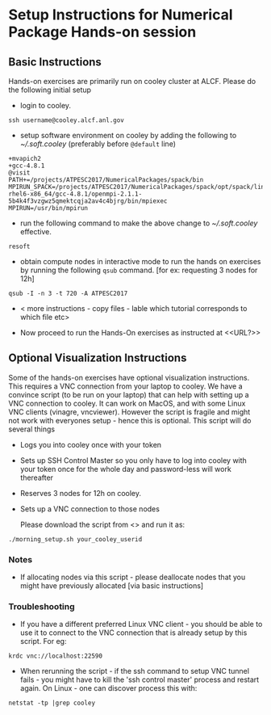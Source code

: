 
# Setup Instructions for Numerical Package Hands-on session

## Basic Instructions

Hands-on exercises are primarily run on cooley cluster at ALCF. Please do the following initial setup

 - login to cooley.
```
ssh username@cooley.alcf.anl.gov
```
 - setup software environment on cooley by adding the following to  _~/.soft.cooley_ (preferably before `@default` line)
```
+mvapich2
+gcc-4.8.1
@visit
PATH+=/projects/ATPESC2017/NumericalPackages/spack/bin
MPIRUN_SPACK=/projects/ATPESC2017/NumericalPackages/spack/opt/spack/linux-rhel6-x86_64/gcc-4.8.1/openmpi-2.1.1-5b4k4f3vzgwz5qmektcqja2av4c4bjrg/bin/mpiexec
MPIRUN=/usr/bin/mpirun
```
  - run the following command to make the above change to _~/.soft.cooley_ effective.
```
resoft
```
  - obtain compute nodes in interactive mode to run the hands on exercises by running the following `qsub` command. [for ex: requesting 3 nodes for 12h]
```
qsub -I -n 3 -t 720 -A ATPESC2017
```
   - < more instructions - copy files - lable which tutorial corresponds to which file etc>     

   - Now proceed to run the Hands-On exercises as instructed at <<URL?>>


## Optional Visualization Instructions

Some of the hands-on exercises have optional visualization instructions. This requires a VNC connection from your laptop to cooley. We have a convince script (to be run on your laptop) that can help with setting up a VNC connection to cooley. It can work on MacOS, and with some Linux VNC clients (vinagre, vncviewer). However the script is fragile and might not work with everyones setup - hence this is optional. This script will do several things

 - Logs you into cooley once with your token
 - Sets up SSH Control Master so you only have to log into cooley with your token once for the whole day and password-less will work thereafter
 - Reserves 3 nodes for 12h on cooley.
 - Sets up a VNC connection to those nodes

   Please download the script from <<URL>> and run it as:
```
./morning_setup.sh your_cooley_userid
```

### Notes
  - If allocating nodes via this script - please deallocate nodes that you might have previously allocated [via basic instructions]

### Troubleshooting
  - If you have a different preferred Linux VNC client - you should be able to use it to connect to the VNC connection that is already setup by this script. For eg:
```
krdc vnc://localhost:22590
```
  - When rerunning the script - if the ssh command to setup VNC tunnel fails - you might have to kill the 'ssh control master' process and restart again. On Linux - one can discover process this with:
```
netstat -tp |grep cooley
```

